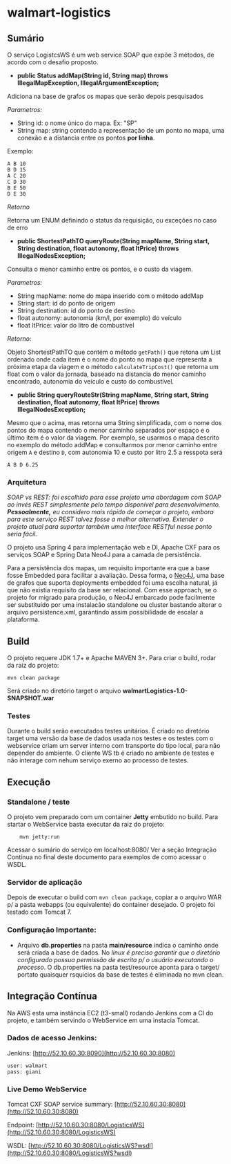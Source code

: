walmart-logistics
=================

## Sumário

O serviço LogistcsWS é um web service SOAP que expõe 3 métodos, de acordo com o desafio proposto.

* **public Status addMap(String id, String map) throws IllegalMapException, IllegalArgumentException;**

 Adiciona na base de grafos os mapas que serão depois pesquisados

 *Parametros:*

 - String id: o nome único do mapa. Ex: "SP"
 - String map: string contendo a representação de um ponto no mapa, uma conexão e a distancia entre os pontos **por linha**.

 Exemplo:

 ```
A B 10
B D 15
A C 20
C D 30
B E 50
D E 30
```

 *Retorno*

 Retorna um ENUM definindo o status da requisição, ou exceções no caso de erro

* **public ShortestPathTO queryRoute(String mapName, String start, String destination, float autonomy, float ltPrice) throws IllegalNodesException;**

Consulta o menor caminho entre os pontos, e o custo da viagem.

*Parametros:*

 - String mapName: nome do mapa inserido com o método addMap
 - String start: id do ponto de origem
 - String destination: id do ponto de destino
 - float autonomy: autonomia (km/l, por exemplo) do veículo
 - float ltPrice: valor do litro de combustível

 *Retorno:*

Objeto ShortestPathTO que contém o método ```getPath()``` que retona um List<String> ordenado onde cada item é o nome do ponto no mapa que representa a próxima etapa da viagem e o
método ```calculateTripCost()``` que retorna um float com o valor da jornada, baseado na distancia do menor caminho encontrado, autonomia do veículo e custo do combustível.

* **public String queryRouteStr(String mapName, String start, String destination, float autonomy, float ltPrice) throws IllegalNodesException;**

Mesmo que o acima, mas retorna uma String simplificada, com o nome dos pontos do mapa contendo o menor caminho separados por espaço e o último item é o valor da viagem. Por exemplo,
se usarmos o mapa descrito no exemplo do método addMap e consultarmos por menor caminho entre origem ```A``` e destino ```D```, com autonomia 10 e custo por litro 2.5 a resspota será

```
A B D 6.25
```

### Arquitetura

*SOAP vs REST: foi escolhido para esse projeto uma abordagem com SOAP ao invés REST simplesmente pelo
tempo disponível para desenvolvimento.* ***Pessoalmente,*** *eu considero mais rápido de começar o projeto, embora para este
serviço REST talvez fosse a melhor alternativa. Extender o projeto atual para suportar também uma interface RESTful
nesse ponto seria fácil.*

O projeto usa Spring 4 para implementação web e DI, Apache CXF para os serviços SOAP e Spring Data Neo4J para a
camada de persistência.

Para a persistência dos mapas, um requisito importante era que a base fosse Embedded para facilitar a avaliação. Dessa
forma, o [Neo4J](http://neo4j.com), uma base de grafos que suporta deployments embedded foi uma escolha natural, já que
não existia requisito da base ser relacional. Com esse approach, se o projeto for migrado para produção, o Neo4J
embarcado pode facilmente ser substituído por uma instalacão standalone ou cluster bastando alterar o arquivo
persistence.xml, garantindo assim possibilidade de escalar a plataforma.


## Build

O projeto requere JDK 1.7+ e Apache MAVEN 3+.
Para criar o build, rodar da raiz do projeto:

 ```
 mvn clean package
 ```

Será criado no diretório target o arquivo **walmartLogistics-1.0-SNAPSHOT.war**

### Testes
Durante o build serão executados testes unitários. É criado no diretório target uma versão da base de dados usada nos testes e
os testes com o webservice criam um server interno com transporte do tipo local, para não depender do ambiente. O cliente
WS tb é criado no ambiente de testes e não interage com nehum serviço exerno ao processo de testes.

## Execução

### Standalone / teste

O projeto vem preparado com um container **Jetty** embutido no build. Para startar o WebService basta executar da raiz do projeto:

```
    mvn jetty:run
```

Acessar o sumário do serviço em localhost:8080/
Ver a seção Integração Contínua no final deste documento para exemplos de como acessar o WSDL.

### Servidor de aplicação

Depois de executar o build com ```mvn clean package```, copiar a o arquivo WAR p/ a pasta webapps (ou equivalente) do
container desejado. O projeto foi testado com Tomcat 7.

### Configuração Importante:

* Arquivo **db.properties** na pasta **main/resource** indica o caminho onde será criada a base de dados. No *linux é preciso garantir que
o diretório configurado possua permissão de escrita p/ o usuário executando o processo*. O db.properties na pasta test/resource
aponta para o target/ portato quaisquer rsquicios da base de testes é eliminada no mvn clean.


## Integração Contínua

Na AWS esta uma instância EC2 (t3-small) rodando Jenkins com a CI do projeto, e também servindo o WebService
em uma instacia Tomcat.

### Dados de acesso Jenkins:

Jenkins: [http://52.10.60.30:8090](http://52.10.60.30:8080)
```
user: walmart
pass: giani
```

### Live Demo WebService

Tomcat CXF SOAP service summary: [http://52.10.60.30:8080](http://52.10.60.30:8080)

Endpoint: [http://52.10.60.30:8080/LogisticsWS](http://52.10.60.30:8080/LogisticsWS)

WSDL: [http://52.10.60.30:8080/LogisticsWS?wsdl](http://52.10.60.30:8080/LogisticsWS?wsdl)


